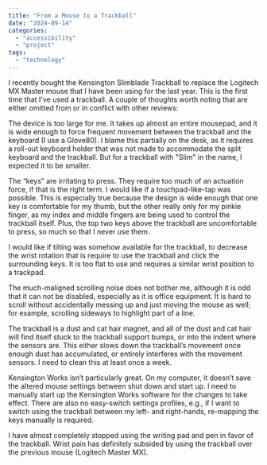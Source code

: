 ```yaml
---
title: "From a Mouse to a Trackball"
date: "2024-09-14"
categories: 
  - "accessibility"
  - "project"
tags: 
  - "technology"
---
```


I recently bought the Kensington Slimblade Trackball to replace the Logitech MX Master mouse that I have been using for the last year. This is the first time that I've used a trackball. A couple of thoughts worth noting that are either omitted from or in conflict with other reviews:

The device is too large for me. It takes up almost an entire mousepad, and it is wide enough to force frequent movement between the trackball and the keyboard (I use a Glove80). I blame this partially on the desk, as it requires a roll-out keyboard holder that was not made to accommodate the split keyboard and the trackball. But for a trackball with "Slim" in the name, I expected it to be smaller.

The “keys” are irritating to press. They require too much of an actuation force, if that is the right term. I would like if a touchpad-like-tap was possible. This is especially true because the design is wide enough that one key is comfortable for my thumb, but the other really only for my pinkie finger, as my index and middle fingers are being used to control the trackball itself. Plus, the top two keys above the trackball are uncomfortable to press, so much so that I never use them.

I would like if tilting was somehow available for the trackball, to decrease the wrist rotation that is require to use the trackball and click the surrounding keys. It is too flat to use and requires a similar wrist position to a trackpad.

The much-maligned scrolling noise does not bother me, although it is odd that it can not be disabled, especially as it is office equipment. It is hard to scroll without accidentally messing up and just moving the mouse as well; for example, scrolling sideways to highlight part of a line.

The trackball is a dust and cat hair magnet, and all of the dust and cat hair will find itself stuck to the trackball support bumps, or into the indent where the sensors are. This either slows down the trackball’s movement once enough dust has accumulated, or entirely interferes with the movement sensors. I need to clean this at least once a week.

Kensington Works isn’t particularly great. On my computer, it doesn’t save the altered mouse settings between shut down and start up. I need to manually start up the Kensington Works software for the changes to take effect. There are also no easy-switch settings profiles, e.g., if I want to switch using the trackball between my left- and right-hands, re-mapping the keys manually is required.

I have almost completely stopped using the writing pad and pen in favor of the trackball. Wrist pain has definitely subsided by using the trackball over the previous mouse (Logitech Master MX).
